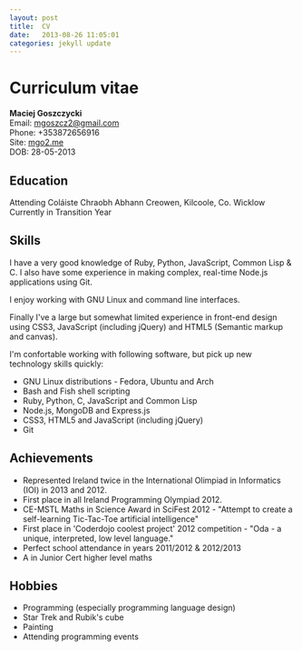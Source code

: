 ```yaml
---
layout: post
title:  CV
date:   2013-08-26 11:05:01
categories: jekyll update
---
```


# Curriculum vitae

__Maciej Goszczycki__<br>
Email: mgoszcz2@gmail.com<br>
Phone: +353872656916<br>
Site: [mgo2.me](http://mgo2.me)<br>
DOB: 28-05-2013

## Education

Attending Coláiste Chraobh Abhann
Creowen, Kilcoole, Co. Wicklow
Currently in Transition Year

## Skills

I have a very good knowledge of Ruby, Python, JavaScript, Common Lisp & C. I also have some
experience in making complex, real-time Node.js applications using Git.

I enjoy working with GNU Linux and command line interfaces.

Finally I've a large but somewhat limited experience in front-end design using CSS3,
JavaScript (including jQuery) and HTML5 (Semantic markup and canvas).

I'm confortable working with following software, but pick up new technology skills quickly:

* GNU Linux distributions - Fedora, Ubuntu and Arch
* Bash and Fish shell scripting
* Ruby, Python, C, JavaScript and Common Lisp
* Node.js, MongoDB and Express.js
* CSS3, HTML5 and JavaScript (including jQuery)
* Git

## Achievements

* Represented Ireland twice in the International Olimpiad in Informatics (IOI) in 2013 and 2012.
* First place in all Ireland Programming Olympiad 2012.
* CE-MSTL Maths in Science Award in SciFest 2012 - "Attempt to create a self-learning Tic-Tac-Toe artificial intelligence"
* First place in 'Coderdojo coolest project' 2012 competition - "Oda - a unique, interpreted, low level language."
* Perfect school attendance in years 2011/2012 & 2012/2013
* A in Junior Cert higher level maths

## Hobbies

* Programming (especially programming language design)
* Star Trek and Rubik's cube
* Painting
* Attending programming events
